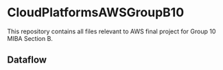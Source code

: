 # CloudPlatformsAWSGroupB10
This repository contains all files relevant to AWS final project for Group 10 MIBA Section B.
## Dataflow

